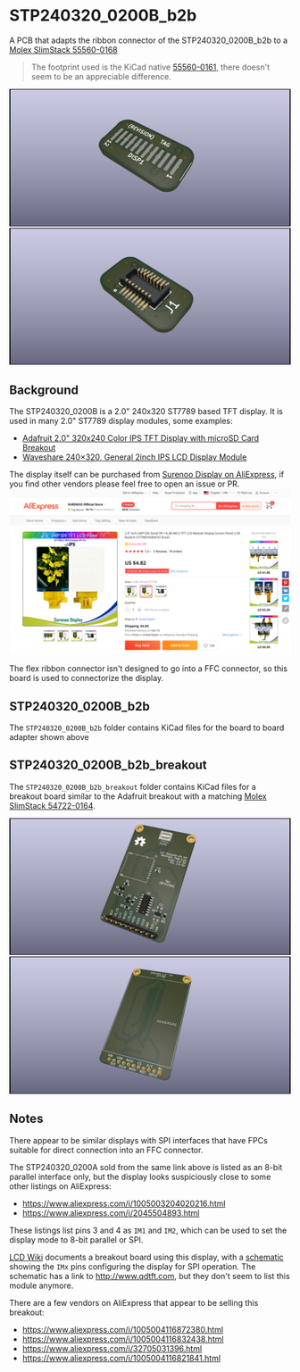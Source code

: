 # STP240320_0200B_b2b

A PCB that adapts the ribbon connector of the STP240320_0200B_b2b to a [Molex SlimStack 55560-0168](https://www.molex.com/molex/products/part-detail/pcb_headers/0555600168)
> The footprint used is the KiCad native [55560-0161](https://gitlab.com/kicad/libraries/kicad-footprints/-/blob/master/Connector_Molex.pretty/Molex_SlimStack_55560-0161_2x08_P0.50mm_Vertical.kicad_mod), there doesn't seem to be an appreciable difference.

![STP240320_0200B_top](./images/STP240320_0200B_b2b_top.png)
![STP240320_0200B_bot](./images/STP240320_0200B_b2b_bot.png)

## Background

The STP240320_0200B is a 2.0" 240x320 ST7789 based TFT display.
It is used in many 2.0" ST7789 display modules, some examples:
- [Adafruit 2.0" 320x240 Color IPS TFT Display with microSD Card Breakout](https://www.adafruit.com/product/4311)
- [Waveshare 240×320, General 2inch IPS LCD Display Module](https://www.waveshare.com/2inch-lcd-module.htm)

The display itself can be purchased from [Surenoo Display on AliExpress](https://www.aliexpress.com/item/4000469644849.html), if you find other vendors please feel free to open an issue or PR.
![vendor](./images/vendor.png)

The flex ribbon connector isn't designed to go into a FFC connector, so this board is used to connectorize the display.

## STP240320_0200B_b2b

The `STP240320_0200B_b2b` folder contains KiCad files for the board to board adapter shown above

## STP240320_0200B_b2b_breakout

The `STP240320_0200B_b2b_breakout` folder contains KiCad files for a breakout board similar to the Adafruit breakout with a matching [Molex SlimStack 54722-0164](https://www.molex.com/molex/products/part-detail/pcb_receptacles/0547220164).

![STP240320_0200B_breakout_top](./images/STP240320_0200B_b2b_breakout_top.png)
![STP240320_0200B_breakout_bot](./images/STP240320_0200B_b2b_breakout_bot.png)

## Notes

There appear to be similar displays with SPI interfaces that have FPCs suitable for direct connection into an FFC connector.

The STP240320_0200A sold from the same link above is listed as an 8-bit parallel interface only, but the display looks suspiciously close to some other listings on AliExpress:
- https://www.aliexpress.com/i/1005003204020216.html
- https://www.aliexpress.com/i/2045504893.html

These listings list pins 3 and 4 as `IM1` and `IM2`, which can be used to set the display mode to 8-bit parallel or SPI.

[LCD Wiki](http://www.lcdwiki.com/2.0inch_IPS_Module) documents a breakout board using this display, with a [schematic](http://www.lcdwiki.com/res/MSP2008/2.0IPS_MSP2008_Schematic.pdf) showing the `IMx` pins configuring the display for SPI operation.
The schematic has a link to http://www.qdtft.com, but they don't seem to list this module anymore.

There are a few vendors on AliExpress that appear to be selling this breakout:
- https://www.aliexpress.com/i/1005004116872380.html
- https://www.aliexpress.com/i/1005004116832438.html
- https://www.aliexpress.com/i/32705031396.html
- https://www.aliexpress.com/i/1005004116821841.html
